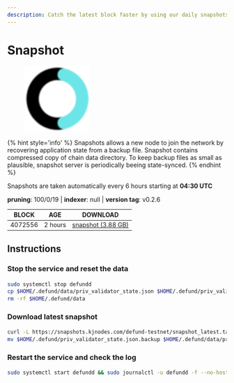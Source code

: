 ```yaml
---
description: Catch the latest block faster by using our daily snapshots.
---
```


# Snapshot

<figure><img src="https://raw.githubusercontent.com/kj89/cosmos-images/main/logos/defund.png" width="150" alt=""><figcaption></figcaption></figure>

{% hint style='info' %}
Snapshots allows a new node to join the network by recovering application state from a backup file. 
Snapshot contains compressed copy of chain data directory. To keep backup files as small as plausible, 
snapshot server is periodically beeing state-synced.
{% endhint %}

Snapshots are taken automatically every 6 hours starting at **04:30 UTC**

**pruning**: 100/0/19 | **indexer**: null | **version tag**: v0.2.6

| BLOCK             | AGE             | DOWNLOAD                                                                                            |
| ----------------- | --------------- | --------------------------------------------------------------------------------------------------- |
| 4072556 | 2 hours | [snapshot (3.88 GB)](https://snapshots.kjnodes.com/defund-testnet/snapshot\_latest.tar.lz4) |

## Instructions

### Stop the service and reset the data

```bash
sudo systemctl stop defundd
cp $HOME/.defund/data/priv_validator_state.json $HOME/.defund/priv_validator_state.json.backup
rm -rf $HOME/.defund/data
```

### Download latest snapshot

```bash
curl -L https://snapshots.kjnodes.com/defund-testnet/snapshot_latest.tar.lz4 | tar -Ilz4 -xf - -C $HOME/.defund
mv $HOME/.defund/priv_validator_state.json.backup $HOME/.defund/data/priv_validator_state.json
```

### Restart the service and check the log

```bash
sudo systemctl start defundd && sudo journalctl -u defundd -f --no-hostname -o cat
```
